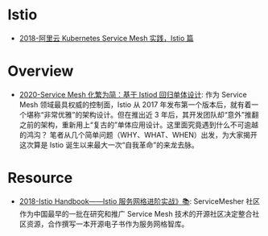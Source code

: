 # Istio

- [2018-阿里云 Kubernetes Service Mesh 实践，Istio 篇](https://yq.aliyun.com/articles/599874)

# Overview

- [2020-Service Mesh 化繁为简：基于 Istiod 回归单体设计](https://www.infoq.cn/article/iCLxbfNWd3FlxcAFWD3h): 作为 Service Mesh 领域最具权威的控制面，Istio 从 2017 年发布第一个版本后，就有着一个堪称“非常优雅”的架构设计。但在推出近 3 年后，其开发团队却“意外”推翻之前的架构，重新用上“复古的”单体应用设计。这里面究竟遇到什么不可逾越的鸿沟？ 笔者从几个简单问题（WHY、WHAT、WHEN）出发，为大家揭开这次算是 Istio 诞生以来最大一次“自我革命”的来龙去脉。

# Resource

- [2018-Istio Handbook——Istio 服务网格进阶实战》📚](https://www.servicemesher.com/istio-handbook/): ServiceMesher 社区作为中国最早的一批在研究和推广 Service Mesh 技术的开源社区决定整合社区资源，合作撰写一本开源电子书作为服务网格智库。
